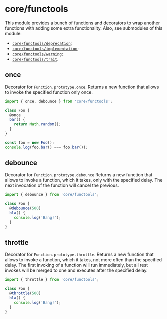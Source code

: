 # core/functools

This module provides a bunch of functions and decorators to wrap another functions with adding some extra functionality.
Also, see submodules of this module:

* [`core/functools/deprecation`](src_core_functools_deprecation.html);
* [`core/functools/implementation`](src_core_functools_not_implemented.html);
* [`core/functools/warning`](src_core_functools_warning.html);
* [`core/functools/trait`](src_core_functools_trait.html).

## once

Decorator for `Function.prototype.once`.
Returns a new function that allows to invoke the specified function only once.

```js
import { once, debounce } from 'core/functools';

class Foo {
  @once
  bar() {
    return Math.random();
  }
}

const foo = new Foo();
console.log(foo.bar() === foo.bar());
```

## debounce

Decorator for `Function.prototype.debounce`
Returns a new function that allows to invoke a function, which it takes, only with the specified delay.
The next invocation of the function will cancel the previous.

```js
import { debounce } from 'core/functools';

class Foo {
  @debounce(500)
  bla() {
    console.log('Bang!');
  }
}
```

## throttle

Decorator for `Function.prototype.throttle`.
Returns a new function that allows to invoke a function, which it takes, not more often than the specified delay.
The first invoking of a function will run immediately, but all rest invokes will be merged to one and
executes after the specified delay.

```js
import { throttle } from 'core/functools';

class Foo {
  @throttle(500)
  bla() {
    console.log('Bang!');
  }
}
```
